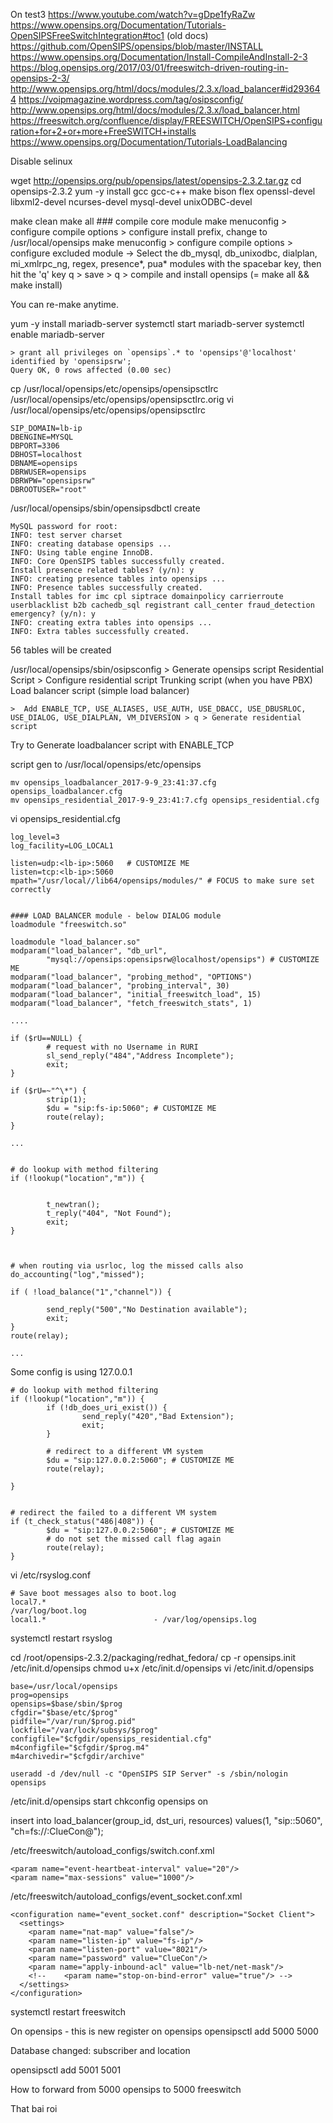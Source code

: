 On test3
https://www.youtube.com/watch?v=gDpe1fyRaZw
https://www.opensips.org/Documentation/Tutorials-OpenSIPSFreeSwitchIntegration#toc1 (old docs)
https://github.com/OpenSIPS/opensips/blob/master/INSTALL
https://www.opensips.org/Documentation/Install-CompileAndInstall-2-3
https://blog.opensips.org/2017/03/01/freeswitch-driven-routing-in-opensips-2-3/
http://www.opensips.org/html/docs/modules/2.3.x/load_balancer#id293644
https://voipmagazine.wordpress.com/tag/osipsconfig/
http://www.opensips.org/html/docs/modules/2.3.x/load_balancer.html
https://freeswitch.org/confluence/display/FREESWITCH/OpenSIPS+configuration+for+2+or+more+FreeSWITCH+installs
https://www.opensips.org/Documentation/Tutorials-LoadBalancing

Disable selinux

wget http://opensips.org/pub/opensips/latest/opensips-2.3.2.tar.gz
cd opensips-2.3.2
yum -y install gcc gcc-c++ make bison flex openssl-devel libxml2-devel ncurses-devel mysql-devel unixODBC-devel

make clean
make all ### compile core module
make menuconfig > configure compile options > configure install prefix, change to /usr/local/opensips
make menuconfig > configure compile options > configure excluded module ->
Select the db_mysql, db_unixodbc, dialplan, mi_xmlrpc_ng, regex, presence*, pua* modules with the spacebar key, then hit the 'q' key
q > save > q > compile and install opensips (= make all && make install)

You can re-make anytime.

yum -y install mariadb-server
systemctl start mariadb-server
systemctl enable mariadb-server

```
> grant all privileges on `opensips`.* to 'opensips'@'localhost' identified by 'opensipsrw';
Query OK, 0 rows affected (0.00 sec)
```

cp /usr/local/opensips/etc/opensips/opensipsctlrc /usr/local/opensips/etc/opensips/opensipsctlrc.orig
vi /usr/local/opensips/etc/opensips/opensipsctlrc
```
SIP_DOMAIN=lb-ip
DBENGINE=MYSQL
DBPORT=3306
DBHOST=localhost
DBNAME=opensips
DBRWUSER=opensips
DBRWPW="opensipsrw"
DBROOTUSER="root"
```

/usr/local/opensips/sbin/opensipsdbctl create
```
MySQL password for root:
INFO: test server charset
INFO: creating database opensips ...
INFO: Using table engine InnoDB.
INFO: Core OpenSIPS tables successfully created.
Install presence related tables? (y/n): y
INFO: creating presence tables into opensips ...
INFO: Presence tables successfully created.
Install tables for imc cpl siptrace domainpolicy carrierroute userblacklist b2b cachedb_sql registrant call_center fraud_detection emergency? (y/n): y
INFO: creating extra tables into opensips ...
INFO: Extra tables successfully created.
```
56 tables will be created

/usr/local/opensips/sbin/osipsconfig > Generate opensips script
Residential Script > Configure residential script
Trunking script (when you have PBX)
Load balancer script (simple load balancer)
```
>  Add ENABLE_TCP, USE_ALIASES, USE_AUTH, USE_DBACC, USE_DBUSRLOC, USE_DIALOG, USE_DIALPLAN, VM_DIVERSION > q > Generate residential script
```
Try to Generate loadbalancer script with ENABLE_TCP

script gen to /usr/local/opensips/etc/opensips
```
mv opensips_loadbalancer_2017-9-9_23:41:37.cfg opensips_loadbalancer.cfg
mv opensips_residential_2017-9-9_23:41:7.cfg opensips_residential.cfg
```

vi opensips_residential.cfg
```
log_level=3
log_facility=LOG_LOCAL1

listen=udp:<lb-ip>:5060   # CUSTOMIZE ME
listen=tcp:<lb-ip>:5060
mpath="/usr/local//lib64/opensips/modules/" # FOCUS to make sure set correctly


#### LOAD BALANCER module - below DIALOG module
loadmodule "freeswitch.so"

loadmodule "load_balancer.so"
modparam("load_balancer", "db_url",
        "mysql://opensips:opensipsrw@localhost/opensips") # CUSTOMIZE ME
modparam("load_balancer", "probing_method", "OPTIONS")
modparam("load_balancer", "probing_interval", 30)
modparam("load_balancer", "initial_freeswitch_load", 15)
modparam("load_balancer", "fetch_freeswitch_stats", 1)

....

if ($rU==NULL) {
        # request with no Username in RURI
        sl_send_reply("484","Address Incomplete");
        exit;
}

if ($rU=~"^\*") {
        strip(1);
        $du = "sip:fs-ip:5060"; # CUSTOMIZE ME
        route(relay);
}

...


# do lookup with method filtering
if (!lookup("location","m")) {


        t_newtran();
        t_reply("404", "Not Found");
        exit;
}



# when routing via usrloc, log the missed calls also
do_accounting("log","missed");

if ( !load_balance("1","channel")) {

        send_reply("500","No Destination available");
        exit;
}
route(relay);

...

```
Some config is using 127.0.0.1
```
# do lookup with method filtering
if (!lookup("location","m")) {
        if (!db_does_uri_exist()) {
                send_reply("420","Bad Extension");
                exit;
        }

        # redirect to a different VM system
        $du = "sip:127.0.0.2:5060"; # CUSTOMIZE ME
        route(relay);

}


# redirect the failed to a different VM system
if (t_check_status("486|408")) {
        $du = "sip:127.0.0.2:5060"; # CUSTOMIZE ME
        # do not set the missed call flag again
        route(relay);
}
```


vi /etc/rsyslog.conf
```
# Save boot messages also to boot.log
local7.*                                                /var/log/boot.log
local1.*                        - /var/log/opensips.log
```
systemctl restart rsyslog

cd /root/opensips-2.3.2/packaging/redhat_fedora/
cp -r opensips.init  /etc/init.d/opensips
chmod u+x /etc/init.d/opensips
vi /etc/init.d/opensips
```
base=/usr/local/opensips
prog=opensips
opensips=$base/sbin/$prog
cfgdir="$base/etc/$prog"
pidfile="/var/run/$prog.pid"
lockfile="/var/lock/subsys/$prog"
configfile="$cfgdir/opensips_residential.cfg"
m4configfile="$cfgdir/$prog.m4"
m4archivedir="$cfgdir/archive"
```

```
useradd -d /dev/null -c "OpenSIPS SIP Server" -s /sbin/nologin opensips
```

/etc/init.d/opensips start
chkconfig opensips on

insert into load_balancer(group_id, dst_uri, resources) values(1, "sip:<fs-ip>:5060", "ch=fs://:ClueCon@<fs-ip>");

/etc/freeswitch/autoload_configs/switch.conf.xml
```
<param name="event-heartbeat-interval" value="20"/>
<param name="max-sessions" value="1000"/>
```

/etc/freeswitch/autoload_configs/event_socket.conf.xml
```
<configuration name="event_socket.conf" description="Socket Client">
  <settings>
    <param name="nat-map" value="false"/>
    <param name="listen-ip" value="fs-ip"/>
    <param name="listen-port" value="8021"/>
    <param name="password" value="ClueCon"/>
    <param name="apply-inbound-acl" value="lb-net/net-mask"/>
    <!--    <param name="stop-on-bind-error" value="true"/> -->
  </settings>
</configuration>
```
systemctl restart freeswitch

On opensips - this is new register on opensips
opensipsctl add 5000 5000

Database changed: subscriber and location


opensipsctl add 5001 5001

How to forward from 5000 opensips to 5000 freeswitch

That bai roi
